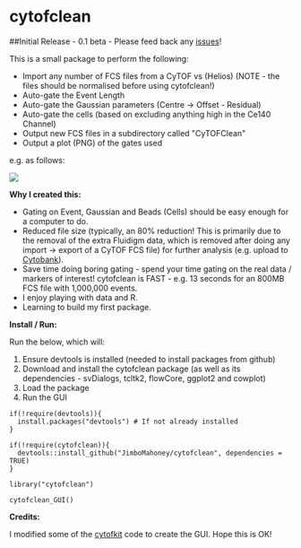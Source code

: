 # cytofclean

##Initial Release - 0.1 beta - Please feed back any [issues](https://github.com/JimboMahoney/cytofclean/issues)!

This is a small package to perform the following:

- Import any number of FCS files from a CyTOF vs (Helios) (NOTE - the files should be normalised before using cytofclean!)
- Auto-gate the Event Length
- Auto-gate the Gaussian parameters (Centre -> Offset - Residual)
- Auto-gate the cells (based on excluding anything high in the Ce140 Channel)
- Output new FCS files in a subdirectory called "CyTOFClean"
- Output a plot (PNG) of the gates used

e.g. as follows:

<img src="https://raw.githubusercontent.com/JimboMahoney/cytofclean/master/plots_15_28_57.png"
  align="center" />
  
<b>Why I created this:</b>

- Gating on Event, Gaussian and Beads (Cells) should be easy enough for a computer to do.
- Reduced file size (typically, an 80% reduction! This is primarily due to the removal of the extra Fluidigm data, which is removed after doing any import -> export of a CyTOF FCS file) for further analysis (e.g. upload to [Cytobank](https://cytobank.org/)).
- Save time doing boring gating - spend your time gating on the real data / markers of interest! cytofclean is FAST - e.g. 13 seconds for an 800MB FCS file with 1,000,000 events.
- I enjoy playing with data and R.
- Learning to build my first package.

<b>Install / Run:</b>

Run the below, which will:

1) Ensure devtools is installed (needed to install packages from github)
2) Download and install the cytofclean package (as well as its dependencies - svDialogs, tcltk2, flowCore, ggplot2 and cowplot)
3) Load the package
4) Run the GUI

```
if(!require(devtools)){
  install.packages("devtools") # If not already installed
}

if(!require(cytofclean)){
  devtools::install_github("JimboMahoney/cytofclean", dependencies = TRUE)
}

library("cytofclean")

cytofclean_GUI()
```

<b>Credits:</b>

I modified some of the [cytofkit](https://github.com/JinmiaoChenLab/cytofkit) code to create the GUI. Hope this is OK!
